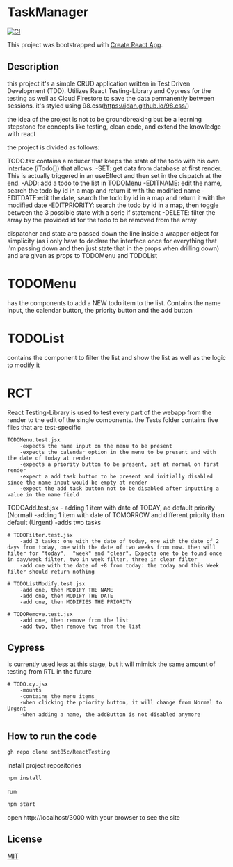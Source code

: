 # TaskManager
[![CI](https://github.com/snt85c/ReactTesting/actions/workflows/main.yml/badge.svg?branch=main)](https://github.com/snt85c/ReactTesting/actions/workflows/main.yml)

This project was bootstrapped with [Create React App](https://github.com/facebook/create-react-app).

## Description

this project it's a simple CRUD application written in Test Driven Development (TDD). Utilizes React Testing-Library and Cypress for the testing as well as Cloud Firestore to save the data permanently between sessions.
it's styled using 98.css(https://jdan.github.io/98.css/)

the idea of the project is not to be groundbreaking but be a learning stepstone for concepts like testing, clean code, and extend the knowledge with react

the project is divided as follows:

TODO.tsx contains a reducer that keeps the state of the todo with his own interface (iTodo[]) that allows:
    -SET: get data from database at first render. This is actually triggered in an useEffect and then set in the dispatch at the end.
    -ADD: add a todo to the list in TODOMenu
    -EDITNAME: edit the name, search the todo by id in a map and return it with the modified name
    -EDITDATE:edit the date, search the todo by id in a map and return it with the modified date
    -EDITPRIORITY: search the todo by id in a map, then toggle between the 3 possible state with a serie if statement
    -DELETE: filter the array by the provided id for the todo to be removed from the array

dispatcher and state are passed down the line inside a wrapper object for simplicity (as i only have to declare the interface once for everything that i'm passing down and then just state that in the props when drilling down) and are given as props to TODOMenu and TODOList

# TODOMenu
has the components to add a NEW todo item to the list. Contains the name input, the calendar button, the priority button and the add button

# TODOList
contains the component to filter the list and show the list as well as the logic to modify it

# RCT
React Testing-Library is used to test every part of the webapp from the render to the edit of the single components. the Tests folder contains five files that are test-specific 

    TODOMenu.test.jsx
        -expects the name input on the menu to be present
        -expects the calendar option in the menu to be present and with the date of today at render
        -expects a priority button to be present, set at normal on first render
        -expect a add task button to be present and initially disabled since the name input would be empty at render
        -expect the add task button not to be disabled after inputting a value in the name field

   TODOAdd.test.jsx
        - adding 1 item with date of TODAY, ad default priority (Normal)
        -adding 1 item with date of TOMORROW and different priority than default (Urgent) 
        -adds two tasks

    # TODOFilter.test.jsx
        -add 3 tasks: one with the date of today, one with the date of 2 days from today, one with the date of two weeks from now. then will filter for "today",  "week" and "clear". Expects one to be found once in day/week filter, two in week filter, three in clear filter
        -add one with the date of +8 from today: the today and this Week filter should return nothing 
    
    # TODOListModify.test.jsx
        -add one, then MODIFY THE NAME
        -add one, then MODIFY THE DATE
        -add one, then MODIFIES THE PRIORITY

    # TODORemove.test.jsx
        -add one, then remove from the list
        -add two, then remove two from the list

## Cypress
is currently used less at this stage, but it will mimick the same amount of testing from RTL in the future

    # TODO.cy.jsx
        -mounts
        -contains the menu items
        -when clicking the priority button, it will change from Normal to Urgent
        -when adding a name, the addButton is not disabled anymore

## How to run the code
 
 ```bash
gh repo clone snt85c/ReactTesting
```

install project repositories 

 ```bash
npm install
```

run

```bash
npm start
```

open http://localhost/3000 with your browser to see the site

## License

[MIT](https://choosealicense.com/licenses/mit/)

